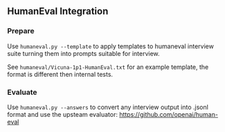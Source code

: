 ## HumanEval Integration



### Prepare

Use `humaneval.py --template` to apply templates to humaneval interview suite turning them into prompts suitable for interview.

See `humaneval/Vicuna-1p1-HumanEval.txt` for an example template, the format is different then internal tests.

### Evaluate

Use `humaneval.py --answers` to convert any interview output into .jsonl format and use the upsteam evaluator: https://github.com/openai/human-eval
